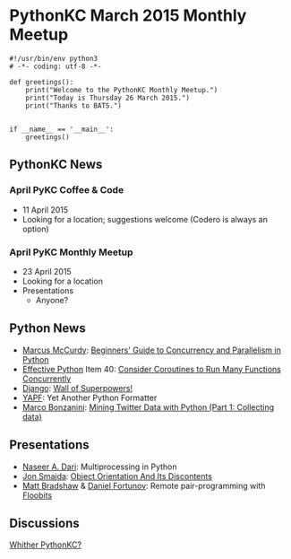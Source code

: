 # PythonKC March 2015 Monthly Meetup

~~~~{python}
#!/usr/bin/env python3
# -*- coding: utf-8 -*-

def greetings():
    print("Welcome to the PythonKC Monthly Meetup.")
    print("Today is Thursday 26 March 2015.")
    print("Thanks to BATS.")


if __name__ == '__main__':
    greetings()

~~~~

## PythonKC News

### April PyKC Coffee & Code

* 11 April 2015
* Looking for a location; suggestions welcome (Codero is always an option)

### April PyKC Monthly Meetup

* 23 April 2015
* Looking for a location
* Presentations
    * Anyone?

## Python News

* [Marcus McCurdy](http://www.toptal.com/resume/marcus-mccurdy): [Beginners' Guide to Concurrency and Parallelism in Python](http://www.toptal.com/python/beginners-guide-to-concurrency-and-parallelism-in-python)
* [Effective Python](http://www.effectivepython.com) Item 40: [Consider Coroutines to Run Many Functions Concurrently](http://www.informit.com/articles/article.aspx?p=2320938)
* [Django](https://www.djangoproject.com): [Wall of Superpowers!](http://djangowos.com)
* [YAPF](https://github.com/google/yapf): Yet Another Python Formatter
* [Marco Bonzanini](http://marcobonzanini.com/about/): [Mining Twitter Data with Python (Part 1: Collecting data)](http://marcobonzanini.com/2015/03/02/mining-twitter-data-with-python-part-1/)

## Presentations

* [Naseer A. Dari](http://www.meetup.com/pythonkc/members/183509468): Multiprocessing in Python
* [Jon Smajda](http://www.meetup.com/pythonkc/members/44580502): [Object Orientation And Its Discontents](http://slides.com/smajda/oop#/)
* [Matt Bradshaw](http://www.meetup.com/pythonkc/members/184749790) & [Daniel Fortunov](http://www.meetup.com/pythonkc/members/13892653): Remote pair-programming with [Floobits](https://floobits.com/)

## Discussions

[Whither PythonKC?](http://www.meetup.com/pythonkc/messages/boards/thread/48628909)
